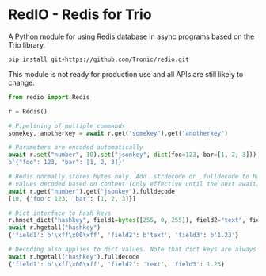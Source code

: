 # RedIO - Redis for Trio

A Python module for using Redis database in async programs based on the Trio
library.

```
pip install git+https://github.com/Tronic/redio.git
```

This module is not ready for production use and all APIs are still likely to
change.

```python
from redio import Redis

r = Redis()

# Pipelining of multiple commands
somekey, anotherkey = await r.get("somekey").get("anotherkey")

# Parameters are encoded automatically
await r.set("number", 10).set("jsonkey", dict(foo=123, bar=[1, 2, 3])).get("jsonkey")
b'{"foo": 123, "bar": [1, 2, 3]}'

# Redis normally stores bytes only. Add .strdecode or .fulldecode to have all
# values decoded based on content (only effective until the next await).
await r.get("number").get("jsonkey").fulldecode
[10, {'foo': 123, 'bar': [1, 2, 3]}]

# Dict interface to hash keys
r.hmset_dict("hashkey", field1=bytes([255, 0, 255]), field2="text", field3=1.23)
await r.hgetall("hashkey")
{'field1': b'\xff\x00\xff', 'field2': b'text', 'field3': b'1.23'}

# Decoding also applies to dict values. Note that dict keys are always decoded.
await r.hgetall("hashkey").fulldecode
{'field1': b'\xff\x00\xff', 'field2': 'text', 'field3': 1.23}
```
